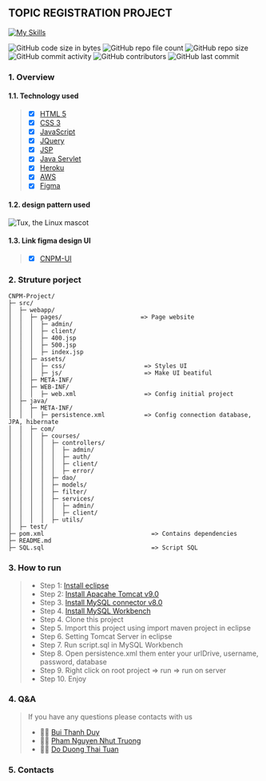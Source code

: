 ## TOPIC REGISTRATION PROJECT

[![My Skills](https://skillicons.dev/icons?i=java,html,css,js,jquery,mysql,maven,eclipse,vim,github,stackoverflow)](https://skillicons.dev)

![GitHub code size in bytes](https://img.shields.io/github/languages/code-size/DODUONGTHAITUAN/Sprint-1-CNPM-PROJECT) 
![GitHub repo file count](https://img.shields.io/github/directory-file-count/DODUONGTHAITUAN/Sprint-1-CNPM-PROJECT)
![GitHub repo size](https://img.shields.io/github/repo-size/DODUONGTHAITUAN/Sprint-1-CNPM-PROJECT)
![GitHub commit activity](https://img.shields.io/github/commit-activity/w/DODUONGTHAITUAN/Sprint-1-CNPM-PROJECT)
![GitHub contributors](https://img.shields.io/github/contributors/DODUONGTHAITUAN/Sprint-1-CNPM-PROJECT)
![GitHub last commit](https://img.shields.io/github/last-commit/DODUONGTHAITUAN/Sprint-1-CNPM-PROJECT)

### 1. Overview

#### 1.1.  Technology used
   > - [x] [HTML 5](https://www.w3schools.com/html/) 
   > - [x] [CSS 3](https://www.w3schools.com/css/default.asp)
   > - [x] [JavaScript](https://www.w3schools.com/js/)
   > - [x] [JQuery](https://www.w3schools.com/jquery/)
   > - [x] [JSP](https://www.javatpoint.com/jsp-tutorial)
   > - [x] [Java Servlet](https://www.javatpoint.com/servlet-tutorial)
   > - [x] [Heroku](https://dashboard.heroku.com/)
   > - [x] [AWS](https://aws.amazon.com/)
   > - [x] [Figma](https://www.figma.com/)
   
#### 1.2. design pattern used
 ![Tux, the Linux mascot](https://www.freecodecamp.org/news/content/images/2021/04/MVC3.png)

#### 1.3. Link figma design UI
 > - [x] [CNPM-UI](https://www.figma.com/file/mHhzkUqxO2k8vsF8lCuPFi/CNPM-WEB?node-id=0%3A1&t=peaBcc6qA18BCohI-1)

### 2. Struture porject 

```
CNPM-Project/
├─ src/
│  ├─ webapp/
│  │  ├─ pages/                      => Page website
│  │  │  ├─ admin/
│  │  │  ├─ client/
│  │  │  ├─ 400.jsp
│  │  │  ├─ 500.jsp
│  │  │  ├─ index.jsp
│  │  ├─ assets/
│  │  │  ├─ css/                      => Styles UI
│  │  │  ├─ js/                       => Make UI beatiful
│  │  ├─ META-INF/
│  │  ├─ WEB-INF/
│  │  │  ├─ web.xml                   => Config initial project
│  ├─ java/
│  │  ├─ META-INF/
│  │  │  ├─ persistence.xml           => Config connection database, JPA, hibernate
│  │  ├─ com/
│  │  │  ├─ courses/
│  │  │  │  ├─ controllers/
│  │  │  │  │  ├─ admin/
│  │  │  │  │  ├─ auth/
│  │  │  │  │  ├─ client/
│  │  │  │  │  ├─ error/
│  │  │  │  ├─ dao/
│  │  │  │  ├─ models/
│  │  │  │  ├─ filter/
│  │  │  │  ├─ services/
│  │  │  │  │  ├─ admin/
│  │  │  │  │  ├─ client/
│  │  │  │  ├─ utils/
│  ├─ test/
├─ pom.xml                              => Contains dependencies 
├─ README.md
├─ SQL.sql                              => Script SQL

```

### 3. How to run
> * Step 1: [Install eclipse](https://www.eclipse.org/downloads/)
> * Step 2:  [Install Apacahe Tomcat v9.0](https://tomcat.apache.org/download-90.cgi)
> * Step 3. [Install MySQL connector v8.0](https://mvnrepository.com/artifact/mysql/mysql-connector-java/8.0.31)
> * Step 4. [Install MySQL Workbench](https://www.mysql.com/products/workbench/)
> * Step 4. Clone this project
> * Step 5. Import this project using import maven project in eclipse
> * Step 6. Setting Tomcat Server in eclipse
> * Step 7. Run script.sql in MySQL Workbench
> * Step 8. Open persistence.xml them enter your urlDrive, username, password, database
> * Step 9. Right click on root project => run => run on server
> * Step 10. Enjoy

### 4. Q&A
> If you have any questions please contacts with us
> * :health_worker: [Bui Thanh Duy](https://github.com/HongBeBong)
> * :health_worker: [Pham Nguyen Nhut Truong](https://github.com/PhamNguyenNhutTruong)
> * :health_worker: [Do Duong Thai Tuan](https://github.com/DODUONGTHAITUAN)

### 5. Contacts
